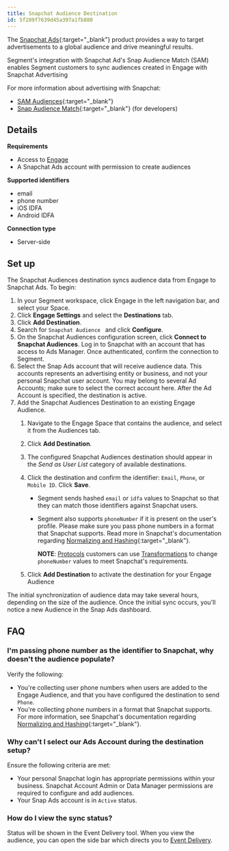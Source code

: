 ```yaml
---
title: Snapchat Audience Destination
id: 5f289f7639d45a397a1fb880
---
```

The [Snapchat Ads](https://forbusiness.snapchat.com/advertising/targeting){:target="_blank"} product provides a way to target advertisements to a global audience and drive meaningful results.

Segment's integration with Snapchat Ad's Snap Audience Match (SAM) enables Segment customers to sync audiences created in Engage with Snapchat Advertising

For more information about advertising with Snapchat:
- [SAM Audiences](https://businesshelp.snapchat.com/s/article/create-sam-audience?language=en_US){:target="_blank"}
- [Snap Audience Match](https://developers.snapchat.com/api/docs/#create-an-audience-segment){:target="_blank"} (for developers)

## Details

**Requirements**
- Access to [Engage](/docs/engage)
- A Snapchat Ads account with permission to create audiences

**Supported identifiers**
- email
- phone number
- iOS IDFA
- Android IDFA

**Connection type**
- Server-side

## Set up
The Snapchat Audiences destination syncs audience data from Engage to Snapchat Ads. To begin:

1. In your Segment workspace, click Engage in the left navigation bar, and select your Space.
2. Click **Engage Settings** and select the **Destinations** tab.
3. Click **Add Destination**.
2. Search for `Snapchat Audience ` and click **Configure**.
3. On the Snapchat Audiences configuration screen, click **Connect to Snapchat Audiences**. Log in to Snapchat with an account that has access to Ads Manager. Once authenticated, confirm the connection to Segment.
4. Select the Snap Ads account that will receive audience data. This accounts represents an advertising entity or business, and not your personal Snapchat user account. You may belong to several Ad Accounts; make sure to select the correct account here. After the Ad Account is specified, the destination is active.
5. Add the Snapchat Audiences Destination to an existing Engage Audience.
   1. Navigate to the Engage Space that contains the audience, and select it from the Audiences tab.
   2. Click **Add Destination**.
   3. The configured Snapchat Audiences destination should appear in the *Send as User List* category of available destinations.
   4. Click the destination and confirm the identifier: `Email`, `Phone`, or `Mobile ID`. Click **Save**.

      - Segment sends hashed `email` or `idfa` values to Snapchat so that they can match those identifiers against Snapchat users.
      - Segment also supports `phoneNumber` if it is present on the user's profile. Please make sure you pass phone numbers in a format that Snapchat supports. Read more in Snapchat's documentation regarding [Normalizing and Hashing](https://developers.snapchat.com/api/docs/#normalizing-hashing){:target="_blank"}.

         **NOTE**: [Protocols](/docs/protocols) customers can use [Transformations](/docs/protocols/transform/) to change `phoneNumber` values to meet Snapchat's requirements.

   5. Click **Add Destination** to activate the destination for your Engage Audience

The initial synchronization of audience data may take several hours, depending on the size of the audience. Once the initial sync occurs, you'll notice a new Audience in the Snap Ads dashboard.

## FAQ

### I'm passing phone number as the identifier to Snapchat, why doesn't the audience populate?

Verify the following:
- You're collecting user phone numbers when users are added to the Engage Audience, and that you have configured the destination to send `Phone`.
- You're collecting phone numbers in a format that Snapchat supports. For more information, see Snapchat's documentation regarding [Normalizing and Hashing](https://developers.snapchat.com/api/docs/#normalizing-hashing){:target="_blank"}.

### Why can't I select our Ads Account during the destination setup?

Ensure the following criteria are met:

- Your personal Snapchat login has appropriate permissions within your business. Snapchat Account Admin or Data Manager permissions are required to configure and add audiences.
- Your Snap Ads account is in `Active` status.

### How do I view the sync status?

Status will be shown in the Event Delivery tool. When you view the audience, you can open the side bar which directs you  to [Event Delivery](/docs/getting-started/06-testing-debugging/#event-delivery).
